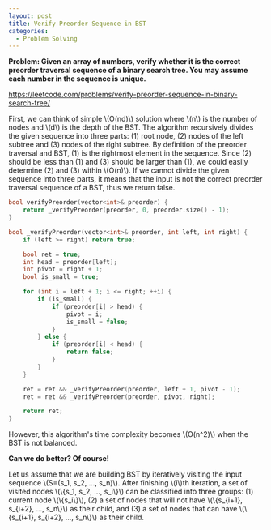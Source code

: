 ```yaml
---
layout: post
title: Verify Preorder Sequence in BST
categories:
  - Problem Solving
---
```

**Problem: Given an array of numbers, verify whether it is the correct preorder traversal sequence of a binary search tree. You may assume each number in the sequence is unique.**

<https://leetcode.com/problems/verify-preorder-sequence-in-binary-search-tree/>

First, we can think of simple \\(O(nd)\\) solution where \\(n\\) is the number of nodes and \\(d\\) is the depth of the BST. The algorithm recursively divides the given sequence into three parts: (1) root node, (2) nodes of the left subtree and (3) nodes of the right subtree. By definition of the preorder traversal and BST, (1) is the rightmost element in the sequence. Since (2) should be less than (1) and (3) should be larger than (1), we could easily determine (2) and (3) within \\(O(n)\\). If we cannot divide the given sequence into three parts, it means that the input is not the correct preorder traversal sequence of a BST, thus we return false.

```c++
bool verifyPreorder(vector<int>& preorder) {
    return _verifyPreorder(preorder, 0, preorder.size() - 1);
}

bool _verifyPreorder(vector<int>& preorder, int left, int right) {
    if (left >= right) return true;

    bool ret = true;
    int head = preorder[left];
    int pivot = right + 1;
    bool is_small = true;

    for (int i = left + 1; i <= right; ++i) {
        if (is_small) {
            if (preorder[i] > head) {
                pivot = i;
                is_small = false;
            }
        } else {
            if (preorder[i] < head) {
                return false;
            }
        }
    }

    ret = ret && _verifyPreorder(preorder, left + 1, pivot - 1);
    ret = ret && _verifyPreorder(preorder, pivot, right);

    return ret;
}
```
However, this algorithm's time complexity becomes \\(O(n^2)\\) when the BST is not balanced.

**Can we do better? Of course!**

Let us assume that we are building BST by iteratively visiting the input sequence \\(S=(s_1, s_2, ..., s_n)\\). After finishing \\(i\\)th iteration, a set of visited nodes \\(\\{s_1, s_2, ..., s_i\\}\\) can be classified into three groups: (1) current node \\(\\{s_i\\}\\), (2) a set of nodes that will not have \\(\\{s_{i+1}, s_{i+2}, ..., s_n\\}\\) as their child, and (3) a set of nodes that can have \\(\\{s_{i+1}, s_{i+2}, ..., s_n\\}\\) as their child.
